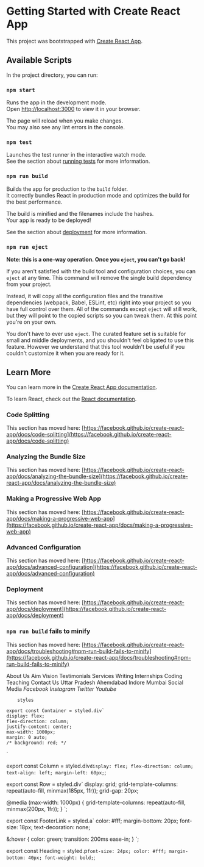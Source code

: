 # Getting Started with Create React App

This project was bootstrapped with [Create React App](https://github.com/facebook/create-react-app).

## Available Scripts

In the project directory, you can run:

### `npm start`

Runs the app in the development mode.\
Open [http://localhost:3000](http://localhost:3000) to view it in your browser.

The page will reload when you make changes.\
You may also see any lint errors in the console.

### `npm test`

Launches the test runner in the interactive watch mode.\
See the section about [running tests](https://facebook.github.io/create-react-app/docs/running-tests) for more information.

### `npm run build`

Builds the app for production to the `build` folder.\
It correctly bundles React in production mode and optimizes the build for the best performance.

The build is minified and the filenames include the hashes.\
Your app is ready to be deployed!

See the section about [deployment](https://facebook.github.io/create-react-app/docs/deployment) for more information.

### `npm run eject`

**Note: this is a one-way operation. Once you `eject`, you can't go back!**

If you aren't satisfied with the build tool and configuration choices, you can `eject` at any time. This command will remove the single build dependency from your project.

Instead, it will copy all the configuration files and the transitive dependencies (webpack, Babel, ESLint, etc) right into your project so you have full control over them. All of the commands except `eject` will still work, but they will point to the copied scripts so you can tweak them. At this point you're on your own.

You don't have to ever use `eject`. The curated feature set is suitable for small and middle deployments, and you shouldn't feel obligated to use this feature. However we understand that this tool wouldn't be useful if you couldn't customize it when you are ready for it.

## Learn More

You can learn more in the [Create React App documentation](https://facebook.github.io/create-react-app/docs/getting-started).

To learn React, check out the [React documentation](https://reactjs.org/).

### Code Splitting

This section has moved here: [https://facebook.github.io/create-react-app/docs/code-splitting](https://facebook.github.io/create-react-app/docs/code-splitting)

### Analyzing the Bundle Size

This section has moved here: [https://facebook.github.io/create-react-app/docs/analyzing-the-bundle-size](https://facebook.github.io/create-react-app/docs/analyzing-the-bundle-size)

### Making a Progressive Web App

This section has moved here: [https://facebook.github.io/create-react-app/docs/making-a-progressive-web-app](https://facebook.github.io/create-react-app/docs/making-a-progressive-web-app)

### Advanced Configuration

This section has moved here: [https://facebook.github.io/create-react-app/docs/advanced-configuration](https://facebook.github.io/create-react-app/docs/advanced-configuration)

### Deployment

This section has moved here: [https://facebook.github.io/create-react-app/docs/deployment](https://facebook.github.io/create-react-app/docs/deployment)

### `npm run build` fails to minify

This section has moved here: [https://facebook.github.io/create-react-app/docs/troubleshooting#npm-run-build-fails-to-minify](https://facebook.github.io/create-react-app/docs/troubleshooting#npm-run-build-fails-to-minify)


<Container>
          <Row>
            <Column>
              <Heading>About Us</Heading>
              <FooterLink href="#">Aim</FooterLink>
              <FooterLink href="#">Vision</FooterLink>
              <FooterLink href="#">Testimonials</FooterLink>
            </Column>
            <Column>
              <Heading>Services</Heading>
              <FooterLink href="#">Writing</FooterLink>
              <FooterLink href="#">Internships</FooterLink>
              <FooterLink href="#">Coding</FooterLink>
              <FooterLink href="#">Teaching</FooterLink>
            </Column>
            <Column>
              <Heading>Contact Us</Heading>
              <FooterLink href="#">Uttar Pradesh</FooterLink>
              <FooterLink href="#">Ahemdabad</FooterLink>
              <FooterLink href="#">Indore</FooterLink>
              <FooterLink href="#">Mumbai</FooterLink>
            </Column>
            <Column>
              <Heading>Social Media</Heading>
              <FooterLink href="#">
                <i className="fab fa-facebook-f">
                  <span style={{ marginLeft: "10px" }}>
                    Facebook
                  </span>
                </i>
              </FooterLink>
              <FooterLink href="#">
                <i className="fab fa-instagram">
                  <span style={{ marginLeft: "10px" }}>
                    Instagram
                  </span>
                </i>
              </FooterLink>
              <FooterLink href="#">
                <i className="fab fa-twitter">
                  <span style={{ marginLeft: "10px" }}>
                    Twitter
                  </span>
                </i>
              </FooterLink>
              <FooterLink href="#">
                <i className="fab fa-youtube">
                  <span style={{ marginLeft: "10px" }}>
                    Youtube
                  </span>
                </i>
              </FooterLink>
            </Column>
          </Row>
        </Container>


        styles 

    export const Container = styled.div`
    display: flex;
    flex-direction: column;
    justify-content: center;
    max-width: 1000px;
    margin: 0 auto;
    /* background: red; */
`
   
export const Column = styled.div`
  display: flex;
  flex-direction: column;
  text-align: left;
  margin-left: 60px;
`;
   
export const Row = styled.div`
  display: grid;
  grid-template-columns: repeat(auto-fill, 
                         minmax(185px, 1fr));
  grid-gap: 20px;
   
  @media (max-width: 1000px) {
    grid-template-columns: repeat(auto-fill, 
                           minmax(200px, 1fr));
  }
`;
   
export const FooterLink = styled.a`
  color: #fff;
  margin-bottom: 20px;
  font-size: 18px;
  text-decoration: none;
   
  &:hover {
      color: green;
      transition: 200ms ease-in;
  }
`;
   
export const Heading = styled.p`
  font-size: 24px;
  color: #fff;
  margin-bottom: 40px;
  font-weight: bold;
`;

